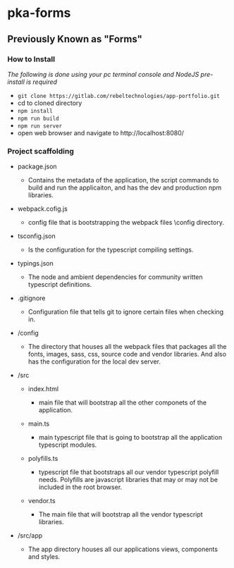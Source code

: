 # pka-forms
## Previously Known as "Forms"

### How to Install

_The following is done using your pc terminal console and NodeJS pre-install is required_

* `git clone https://gitlab.com/rebeltechnologies/app-portfolio.git`
* cd to cloned directory
* `npm install`
* `npm run build`
* `npm run server`
* open web browser and navigate to http://localhost:8080/

### Project scaffolding
* package.json 
	* Contains the metadata of the application, the script commands to build and run the applicaiton, and has the dev and production npm libraries.

* webpack.cofig.js 
	* config file that is bootstrapping the webpack files \config directory.

* tsconfig.json 
	* Is the configuration for the typescript compiling settings.

* typings.json
	* The node and ambient dependencies for community written typescript definitions.

* .gitignore
	* Configuration file that tells git to ignore certain files when checking in.

* /config
	* The directory that houses all the webpack files that packages all the fonts, images, sass, css, source code and vendor libraries.  And also has the configuration for the local dev server.

* /src
	* index.html
		* main file that will bootstrap all the other componets of the application.

	* main.ts
		* main typescript file that is going to bootstrap all the application typescript modules.

	* polyfills.ts
		* typescript file that bootstraps all our vendor typescript polyfill needs.  Polyfills are javascript libraries that may or may not be included in the root browser.

	* vendor.ts
		* The main file that will bootstrap all the vendor typescript libraries.
* /src/app
	* The app directory houses all our applications views, components and styles.


